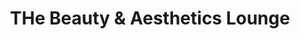 ---
title: "THe Beauty & Aesthetics Lounge"
url: /downham-market/the-beauty-and-aesthetics-lounge/
shop: beauty
---